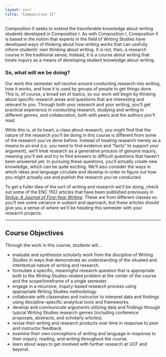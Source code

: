 ```yaml
---
layout: post
title: "Composition II"
---
```


Composition II seeks to extend the transferable knowledge about writing students developed in Composition I. As with Composition I, Composition II is based in the notion that experts in the field of Writing Studies have developed ways of thinking about how writing works that can usefully inform students’ own thinking about writing. It is not, then, a research course in the traditional sense; instead, it is a course about writing that treats inquiry as a means of developing student knowledge about writing. 

### So, what will we be doing?
Our work this semester will revolve around conducting research into writing, how it works, and how it is used by groups of people to get things done. This is, of course, a broad set of topics, so our work will begin by thinking about specific research areas and questions that are interesting and relevant to you. Through both your research and your writing, you'll get practical experience in conducting research, studying and writing in different genres, and collaboration, both with peers and the authors you'll read.

While this is, at its heart, a class about research, you might find that the nature of the research you’ll be doing in this course is different from some of the research you’ve done before. Instead of treating research merely as a means to an end (i.e. you need to find evidence and “facts” to support your argument), we’ll treat research as a generative process of genuine inquiry, meaning you’ll ask and try to find answers to difficult questions that haven’t been answered yet. In pursuing these questions, you’ll actually create new knowledge, which can be quite exciting. We’ll also consider the ways in which ideas and language circulate and develop in order to figure out how you might actually use and publish the research you’ve conducted.

To get a fuller idea of the sort of writing and research we'll be doing, check out some of the ENC 1102 articles that have been published previously in [*Stylus: A Journal of First-Year Writing*](https://cah.ucf.edu/writingrhetoric/stylus/). These are from different classes so you'll see some variance in subject and approach, but these articles should give you a sense of where we'll be heading this semester with your research projects. 

---

## Course Objectives

Through the work in this course, students will...

- evaluate and synthesize scholarly work from the discipline of Writing Studies in ways that demonstrate an understanding of the situated and intertextual nature of writing and research.
- formulate a specific, meaningful research question that is appropriate both to the Writing Studies-related problem at the center of the course and the scope/timeframe of a single semester.
- engage in a recursive, inquiry-based research process using appropriate Writing Studies methodology.
- collaborate with classmates and instructor to interpret data and findings using discipline-specific analytical tools and frameworks.
- develop and communicate arguments utilizing data and findings through typical Writing Studies research genres (including conference proposals, abstracts, and scholarly articles).
- revise their writing and research products over time in response to peer and instructor feedback.
- examine their own conceptions of writing and language in response to their inquiry, reading, and writing throughout the course.
- learn about ways to get involved with further research at UCF and beyond.